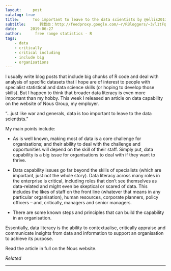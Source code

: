 ```yaml
---
layout:     post
catalog: true
title:      Too important to leave to the data scientists by @ellis2013nz
subtitle:      转载自：http://feedproxy.google.com/~r/RBloggers/~3/l1tFqhyGh90/
date:      2019-06-27
author:      free range statistics - R
tags:
    - data
    - critically
    - critical including
    - include big
    - organisations
---
```






I usually write blog posts that include big chunks of R code and deal with analysis of specific datasets that I hope are of interest to people with specialist statistical and data science skills (or hoping to develop those skills). But I happen to think that broader data literacy is even more important than my hobby. This week I released an article on data capability on the website of Nous Group, my employer.

> 
“…just like war and generals, data is too important to leave to the data scientists.”


My main points include:

- As is well known, making most of data is a core challenge for organisations; and their ability to deal with the challenge and opportunities will depend on the skill of their staff. Simply put, data capability is a big issue for organisations to deal with if they want to thrive.

- Data capability issues go far beyond the skills of specialists (which are important, just not the whole story). Data literacy across many roles in the enterprise is critical, including roles that don’t see themselves as data-related and might even be skeptical or scared of data. This includes the likes of staff on the front line (whatever that means in any particular organisation), human resources, corporate planners, policy officers – and, critically, managers and senior managers.

- There are some known steps and principles that can build the capability in an organisation.


> 
Essentially, data literacy is the ability to contextualise, critically appraise and communicate insights from data and information to support an organisation to achieve its purpose.


Read the article in full on the Nous website.


*Related*







---
